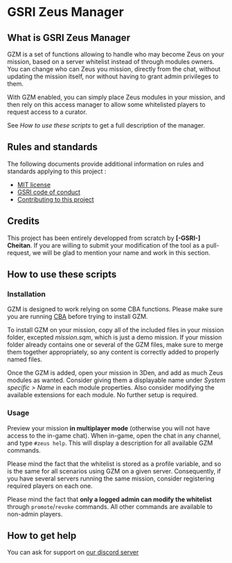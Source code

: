 # GSRI Zeus Manager

## What is GSRI Zeus Manager
GZM is a set of functions allowing to handle who may become Zeus on your mission, based on a server whitelist instead of through modules owners. You can change who can Zeus you mission, directly from the chat, without updating the mission itself, nor without having to grant admin privileges to them.

With GZM enabled, you can simply place Zeus modules in your mission, and then rely on this access manager to allow some whitelisted players to request access to a curator.

See *How to use these scripts* to get a full description of the manager.

## Rules and standards
The following documents provide additional information on rules and standards applying to this project :

*   [MIT license](./LICENSE.md)
*   [GSRI code of conduct](https://github.com/team-gsri/CodeOfConduct/blob/master/.github/CODE_OF_CONDUCT.md)
*   [Contributing to this project](./CONTRIBUTING.md)

## Credits
This project has been entirely developped from scratch by __[-GSRI-] Cheitan__. If you are willing to submit your modification of the tool as a pull-request, we will be glad to mention your name and work in this section.

## How to use these scripts

### Installation
GZM is designed to work relying on some CBA functions. Please make sure you are running [CBA](https://github.com/CBATeam/CBA_A3) before trying to install GZM.

To install GZM on your mission, copy all of the included files in your mission folder, excepted *mission.sqm*, which is just a demo mission. If your mission folder already contains one or several of the GZM files, make sure to merge them together appropriately, so any content is correctly added to properly named files.

Once the GZM is added, open your mission in 3Den, and add as much Zeus modules as wanted. Consider giving them a displayable name under *System specific > Name* in each module properties. Also consider modifying the available extensions for each module. No further setup is required.

### Usage
Preview your mission **in multiplayer mode** (otherwise you will not have access to the in-game chat). When in-game, open the chat in any channel, and type `#zeus help`. This will display a description for all available GZM commands.

Please mind the fact that the whitelist is stored as a profile variable, and so is the same for all scenarios using GZM on a given server. Consequently, if you have several servers running the same mission, consider registering required players on each one.

Please mind the fact that **only a logged admin can modify the whitelist** through `promote`/`revoke` commands. All other commands are available to non-admin players.

## How to get help
You can ask for support on [our discord server](https://discord.gg/bhMn4jd)